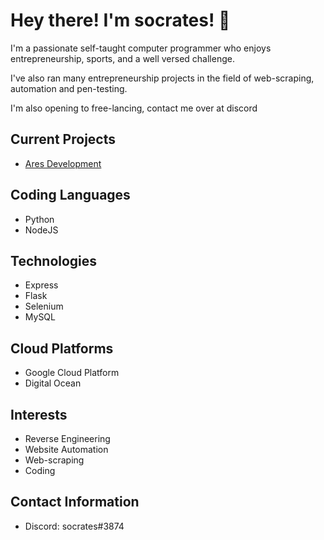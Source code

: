 # Hey there! I'm socrates! 👋
I'm a passionate self-taught computer programmer who enjoys entrepreneurship, sports, and a well versed challenge.

I've also ran many entrepreneurship projects in the field of web-scraping, automation and pen-testing.

I'm also opening to free-lancing, contact me over at discord

## **Current Projects**
- [Ares Development](https://aresmonitors.com/)

## **Coding Languages**
- Python
- NodeJS

## **Technologies**
- Express
- Flask
- Selenium
- MySQL

## **Cloud Platforms**
- Google Cloud Platform
- Digital Ocean

## **Interests**
- Reverse Engineering
- Website Automation
- Web-scraping
- Coding

## **Contact Information**
- Discord: socrates#3874
